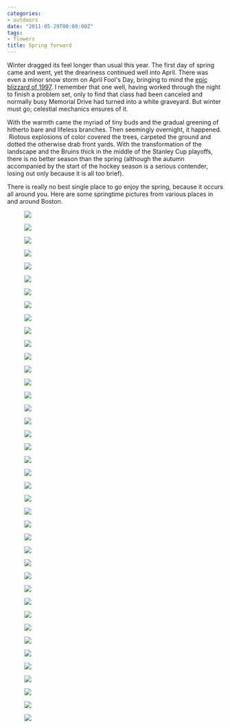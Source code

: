```yaml
---
categories:
- outdoors
date: "2011-05-29T00:00:00Z"
tags:
- flowers
title: Spring forward
---
```

Winter dragged its feel longer than usual this year. The first day of spring came and went, yet the dreariness continued well into April. There was even a minor snow storm on April Fool's Day, bringing to mind the [epic blizzard of 1997](http://en.wikipedia.org/wiki/April_Fool's_Day_Blizzard). I remember that one well, having worked through the night to finish a problem set, only to find that class had been canceled and normally busy Memorial Drive had turned into a white graveyard. But winter must go; celestial mechanics ensures of it.

With the warmth came the myriad of tiny buds and the gradual greening of hitherto bare and lifeless branches. Then seemingly overnight, it happened.  Riotous explosions of color covered the trees, carpeted the ground and dotted the otherwise drab front yards. With the transformation of the landscape and the Bruins thick in the middle of the Stanley Cup playoffs, there is no better season than the spring (although the autumn accompanied by the start of the hockey season is a serious contender, losing out only because it is all too brief).

There is really no best single place to go enjoy the spring, because it occurs all around you. Here are some springtime pictures from various places in and around Boston.


<figure>
  <img src="http://yentran.isamonkey.org/gallery/spring-2011/arlingtonspring.jpg" />
</figure>
<figure>
  <img src="http://yentran.isamonkey.org/gallery/spring-2011/arlingtonspring2.jpg" />
</figure>
<figure>
  <img src="http://yentran.isamonkey.org/gallery/spring-2011/backbacycherry2.jpg" />
</figure>
<figure>
  <img src="http://yentran.isamonkey.org/gallery/spring-2011/backbaycherry.jpg" />
</figure>
<figure>
  <img src="http://yentran.isamonkey.org/gallery/spring-2011/backbaymansion.jpg" />
</figure>
<figure>
  <img src="http://yentran.isamonkey.org/gallery/spring-2011/barebranches.jpg" />
</figure>
<figure>
  <img src="http://yentran.isamonkey.org/gallery/spring-2011/cambridgecherry.jpg" />
</figure>
<figure>
  <img src="http://yentran.isamonkey.org/gallery/spring-2011/chickadee.jpg" />
</figure>
<figure>
  <img src="http://yentran.isamonkey.org/gallery/spring-2011/foresthillangel.jpg" />
</figure>
<figure>
  <img src="http://yentran.isamonkey.org/gallery/spring-2011/foresthillgryphon.jpg" />
</figure>
<figure>
  <img src="http://yentran.isamonkey.org/gallery/spring-2011/foresthilltower.jpg" />
</figure>
<figure>
  <img src="http://yentran.isamonkey.org/gallery/spring-2011/foresthillwindsculpture.jpg" />
</figure>
<figure>
  <img src="http://yentran.isamonkey.org/gallery/spring-2011/gardeninthewoods.jpg" />
</figure>
<figure>
  <img src="http://yentran.isamonkey.org/gallery/spring-2011/gardeninthewoods2.jpg" />
</figure>
<figure>
  <img src="http://yentran.isamonkey.org/gallery/spring-2011/mtauburnstalks.jpg" />
</figure>
<figure>
  <img src="http://yentran.isamonkey.org/gallery/spring-2011/nuthatch.jpg" />
</figure>
<figure>
  <img src="http://yentran.isamonkey.org/gallery/spring-2011/publicgardencherry.jpg" />
</figure>
<figure>
  <img src="http://yentran.isamonkey.org/gallery/spring-2011/publicgardencherry2.jpg" />
</figure>
<figure>
  <img src="http://yentran.isamonkey.org/gallery/spring-2011/publicgardencopley.jpg" />
</figure>
<figure>
  <img src="http://yentran.isamonkey.org/gallery/spring-2011/publicgardencopley2.jpg" />
</figure>
<figure>
  <img src="http://yentran.isamonkey.org/gallery/spring-2011/publicgardendowntown.jpg" />
</figure>
<figure>
  <img src="http://yentran.isamonkey.org/gallery/spring-2011/publicgardenlake.jpg" />
</figure>
<figure>
  <img src="http://yentran.isamonkey.org/gallery/spring-2011/publicgardentulipred.jpg" />
</figure>
<figure>
  <img src="http://yentran.isamonkey.org/gallery/spring-2011/publicgardentulipyellow.jpg" />
</figure>
<figure>
  <img src="http://yentran.isamonkey.org/gallery/spring-2011/publicgardentulipyellow2.jpg" />
</figure>
<figure>
  <img src="http://yentran.isamonkey.org/gallery/spring-2011/publicgardenwashington.jpg" />
</figure>
<figure>
  <img src="http://yentran.isamonkey.org/gallery/spring-2011/watertowncherry.jpg" />
</figure>
<figure>
  <img src="http://yentran.isamonkey.org/gallery/spring-2011/watertownchurch.jpg" />
</figure>
<figure>
  <img src="http://yentran.isamonkey.org/gallery/spring-2011/watertowndogwood.jpg" />
</figure>
<figure>
  <img src="http://yentran.isamonkey.org/gallery/spring-2011/watertownmagnolia.jpg" />
</figure>
<figure>
  <img src="http://yentran.isamonkey.org/gallery/spring-2011/watertownoffice.jpg" />
</figure>
<figure>
  <img src="http://yentran.isamonkey.org/gallery/spring-2011/watertownspring.jpg" />
</figure>
<figure>
  <img src="http://yentran.isamonkey.org/gallery/spring-2011/watertownspringgreen.jpg" />
</figure>
<figure>
  <img src="http://yentran.isamonkey.org/gallery/spring-2011/watertownspringpurple.jpg" />
</figure>
<figure>
  <img src="http://yentran.isamonkey.org/gallery/spring-2011/watertownwhite.jpg" />
</figure>
<figure>
  <img src="http://yentran.isamonkey.org/gallery/spring-2011/watertownwhite2.jpg" />
</figure>
<figure>
  <img src="http://yentran.isamonkey.org/gallery/spring-2011/watertownwhite3.jpg" />
</figure>
<figure>
  <img src="http://yentran.isamonkey.org/gallery/spring-2011/wilsonfamtulippink.jpg" />
</figure>
<figure>
  <img src="http://yentran.isamonkey.org/gallery/spring-2011/wilsonfarmtulipred.jpg" />
</figure>
<figure>
  <img src="http://yentran.isamonkey.org/gallery/spring-2011/wilsonfarmtulips.jpg" />
</figure>

</div>
